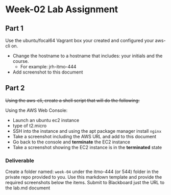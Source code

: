 # Week-02 Lab Assignment

## Part 1

Use the ubuntu/focal64 Vagrant box your created and configured your aws-cli on.

* Change the hostname to a hostname that includes: your initials and the course.
  * For example: jrh-itmo-444
* Add screenshot to this document

## Part 2

~~Using the aws-cli, create a shell script that will do the following:~~

Using the AWS Web Console:

* Launch an ubuntu ec2 instance
* type of t2.micro
* SSH into the instance and using the apt package manager install `nginx`
* Take a screenshot including the AWS URL and add to this document
* Go back to the console and **terminate** the EC2 instance
* Take a screenshot showing the EC2 instance is in the **terminated** state

### Deliverable

Create a folder named: `week-04` under the itmo-444 (or 544) folder in the private repo provided to you. Use this markdown template and provide the required screenshots below the items. Submit to Blackboard just the URL to the lab.md document
